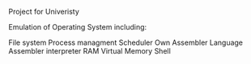 Project for Univeristy

Emulation of Operating System including:

File system
Process managment
Scheduler
Own Assembler Language
Assembler interpreter
RAM
Virtual Memory
Shell
